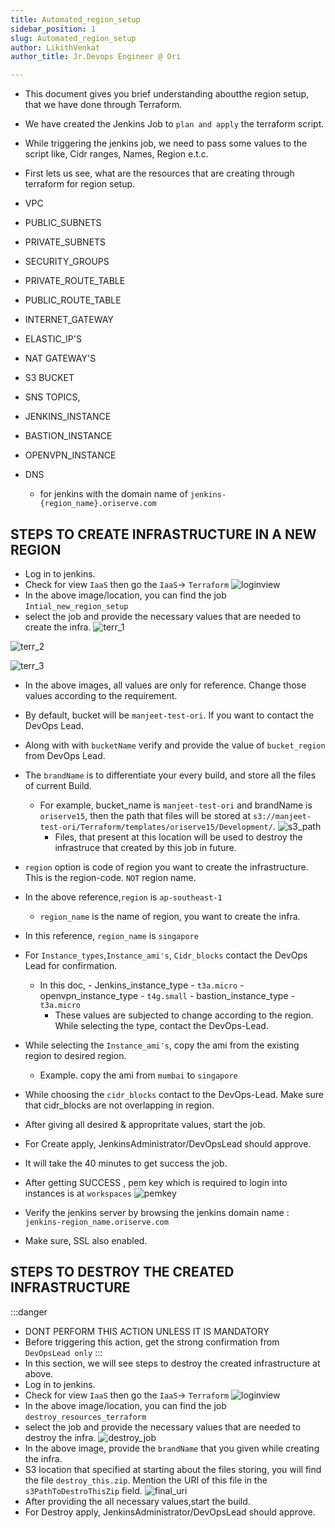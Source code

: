 ```yaml
---
title: Automated_region_setup
sidebar_position: 1
slug: Automated_region_setup
author: LikithVenkat
author_title: Jr.Devops Engineer @ Ori

---
```

- This document gives you brief understanding aboutthe  region setup, that we have done through Terraform.

- We have created the Jenkins Job to `plan and apply` the terraform script.

- While triggering the jenkins job, we need to pass some values to the script like, Cidr ranges, Names, Region e.t.c.

- First lets us see, what are the resources that are creating through terraform for region setup.

- VPC
- PUBLIC_SUBNETS
- PRIVATE_SUBNETS
- SECURITY_GROUPS
- PRIVATE_ROUTE_TABLE
- PUBLIC_ROUTE_TABLE
- INTERNET_GATEWAY
- ELASTIC_IP'S
- NAT GATEWAY'S
- S3 BUCKET
- SNS TOPICS,
- JENKINS_INSTANCE
- BASTION_INSTANCE
- OPENVPN_INSTANCE
- DNS
  - for jenkins with the domain name of `jenkins-{region_name}.oriserve.com`

## STEPS TO CREATE INFRASTRUCTURE IN A NEW REGION

- Log in to jenkins.
- Check for view `IaaS` then go the `IaaS`-> `Terraform` 
![loginview](/img/region_setup/Terraform.png)
- In the above image/location, you can find the job `Intial_new_region_setup`
- select the job and provide the necessary values that are needed to create the infra. 
![terr_1](/img/region_setup/Terr_1st.png)

![terr_2](/img/region_setup/Terr_2nd.png)

![terr_3](/img/region_setup/Terr_3.png)

- In the above images, all values are only for reference. Change those values according to the requirement.
- By default, bucket will be `manjeet-test-ori`. If you want to contact the DevOps Lead.
- Along with with `bucketName` verify and provide the value of `bucket_region` from DevOps Lead.
- The `brandName` is to differentiate your every build, and store all the files of current Build.
  - For example, bucket_name is `manjeet-test-ori` and brandName is `oriserve15`, then the path that files will be stored at `s3://manjeet-test-ori/Terraform/templates/oriserve15/Development/`.
    ![s3_path](https://destroy23.s3.amazonaws.com/s3loca.png)
    - Files, that present at this location will be used to destroy the infrastruce that created by this job in future.
- `region` option is code of region you want to create the infrastructure. This is the region-code. `NOT` region name.

- In the above reference,`region` is `ap-southeast-1`
  - `region_name` is the name of region, you want to create the infra.

- In this reference, `region_name` is `singapore`  
- For `Instance_types`,`Instance_ami's`, `Cidr_blocks` contact the DevOps Lead for confirmation.
  - In this doc,
        - Jenkins_instance_type - `t3a.micro`
        - openvpn_instance_type - `t4g.small`
        - bastion_instance_type - `t3a.micro`
    - These values are subjected to change according to the region. While selecting the type, contact the DevOps-Lead.
- While selecting the `Instance_ami's`, copy the ami from the existing region to desired region.
  - Example. copy the ami from `mumbai` to `singapore`
- While choosing the `cidr_blocks` contact to the DevOps-Lead. Make sure that cidr_blocks are not overlapping in region.
- After giving all desired & appropritate values, start the job.
- For Create apply, JenkinsAdministrator/DevOpsLead should approve.
- It will take the 40 minutes to get success the job.
- After getting SUCCESS , pem key which is required to login into instances is at `workspaces`
![pemkey](https://regionsetuo.s3.amazonaws.com/singapore_region.png)
- Verify the jenkins server by browsing the jenkins domain name : `jenkins-region_name.oriserve.com`
- Make sure, SSL also enabled.

## STEPS TO DESTROY THE CREATED INFRASTRUCTURE

:::danger

- DONT PERFORM THIS ACTION UNLESS IT IS MANDATORY
- Before triggering this action, get the strong confirmation from `DevOpsLead only`
:::
- In this section, we will see steps to destroy the created infrastructure at above.
- Log in to jenkins.
- Check for view `IaaS` then go the `IaaS`-> `Terraform`
![loginview](https://regionsetuo.s3.amazonaws.com/Terraform.png)
- In the above image/location, you can find the job `destroy_resources_terraform`
- select the job and provide the necessary values that are needed to destroy the infra.
![destroy_job](https://destroy23.s3.amazonaws.com/Destoryjob.png)
- In the above image, provide the `brandName` that you given while creating the infra.
- S3 location that specified at starting about the files storing, you will find the file `destroy_this.zip`. Mention the URI of this file in the `s3PathToDestroThisZip` field.
![final_uri](https://destroy23.s3.amazonaws.com/finalURI.png)
- After providing the all necessary values,start the build.
- For Destroy apply, JenkinsAdministrator/DevOpsLead should approve.
